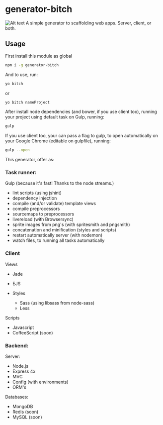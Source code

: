 # generator-bitch

![Alt text](https://s-media-cache-ak0.pinimg.com/736x/8e/92/49/8e92494fa649c20fea2cd27de1f4d254.jpg)
A simple generator to scaffolding web apps. Server, client, or both.

## Usage
First install this module as global
```sh
npm i -g generator-bitch
```

And to use, run:
```sh
yo bitch
```
or
```sh
yo bitch nameProject
```

After install node dependencies (and bower, if you use client too), running your project using default task on Gulp, running:

```sh
gulp
```

If you use client too, your can pass a flag to gulp, to open automatically on your Google Chrome (editable on gulpfile), running:

```sh
gulp --open
```

This generator, offer as:

### Task runner:
Gulp (because it's fast! Thanks to the node streams.)
- lint scripts (using jshint)
- dependency injection
- compile (and/or validate) template views
- compile preprocessors
- sourcemaps to preprocessors
- livereload (with Browsersync)
- sprite images from png's (with spritesmith and pngsmith)
- concatenation and minification (styles and scripts)
- restart automatically server (with nodemon)
- watch files, to running all tasks automatically

### Client

Views
- Jade
- EJS

- Styles
  - Sass (using libsass from node-sass)
  - Less

Scripts
- Javascript
- CoffeeScript (soon)


<!-- Tools and frameworks:
- jQuery (2x)
- Angular.js
- Bootstrap
- Foundation -->


### Backend:

Server:
- Node.js
- Express 4x
- MVC
- Config (with environments)
- ORM's
<!-- - Hapi.js
- Restify -->

Databases:
- MongoDB
- Redis (soon)
- MySQL (soon)

